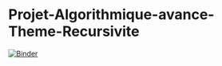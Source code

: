 # Projet-Algorithmique-avance-Theme-Recursivite
[![Binder](https://mybinder.org/badge_logo.svg)](https://mybinder.org/v2/gh/AhlemBrahmi/Projet_Algorithmique_avancee-Theme_Recursivite/main?filepath=NQueens.ipynb)
